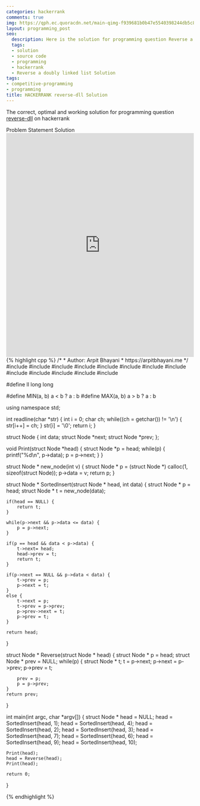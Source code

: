 ```yaml
---
categories: hackerrank
comments: true
img: https://qph.ec.quoracdn.net/main-qimg-f939681b0b47e5540398244db5c8966f?convert_to_webp=true
layout: programming_post
seo:
  description: Here is the solution for programming question Reverse a doubly linked list on hackerrank
  tags:
  - solution
  - source code
  - programming
  - hackerrank
  - Reverse a doubly linked list Solution
tags:
- competitive-programming
- programming
title: HACKERRANK reverse-dll Solution
---
```

The correct, optimal and working solution for programming question [reverse-dll](https://www.hackerrank.com/challenges/reverse-a-doubly-linked-list) on hackerrank

<div class="ui secondary pointing large menu">
  <a class="grey item" data-tab="problem-statement">
    Problem Statement
  </a>
  <a class="active item grey" data-tab="solution">
    Solution
  </a>
</div>
<div class="ui bottom attached tab" data-tab="problem-statement">
    <iframe src="https://www.hackerrank.com/challenges/reverse-a-doubly-linked-list" width="100%" height="600px" style="overflow: scroll; border: none;"></iframe>
</div>
<div class="ui bottom attached active tab" data-tab="solution">
{% highlight cpp %}
/*
 *  Author: Arpit Bhayani
 *  https://arpitbhayani.me
 */
#include <cmath>
#include <cstdio>
#include <cstdlib>
#include <climits>
#include <deque>
#include <iostream>
#include <list>
#include <limits>
#include <map>
#include <queue>
#include <set>
#include <stack>
#include <vector>

#define ll long long

#define MIN(a, b) a < b ? a : b
#define MAX(a, b) a > b ? a : b

using namespace std;

int readline(char *str) {
    int i = 0;
    char ch;
    while((ch = getchar()) != '\n') {
        str[i++] = ch;
    }
    str[i] = '\0';
    return i;
}

struct Node {
    int data;
    struct Node *next;
    struct Node *prev;
};

void Print(struct Node *head) {
    struct Node *p = head;
    while(p) {
        printf("%d\n", p->data);
        p = p->next;
    }
}

struct Node * new_node(int v) {
    struct Node * p = (struct Node *) calloc(1, sizeof(struct Node));
    p->data = v;
    return p;
}

struct Node * SortedInsert(struct Node * head, int data) {
    struct Node * p = head;
    struct Node * t = new_node(data);

    if(head == NULL) {
        return t;
    }

    while(p->next && p->data <= data) {
        p = p->next;
    }

    if(p == head && data < p->data) {
        t->next= head;
        head->prev = t;
        return t;
    }

    if(p->next == NULL && p->data < data) {
        t->prev = p;
        p->next = t;
    }
    else {
        t->next = p;
        t->prev = p->prev;
        p->prev->next = t;
        p->prev = t;
    }

    return head;
}

struct Node * Reverse(struct Node * head) {
    struct Node * p = head;
    struct Node * prev = NULL;
    while(p) {
        struct Node * t;
        t = p->next;
        p->next = p->prev;
        p->prev = t;

        prev = p;
        p = p->prev;
    }
    return prev;
}

int main(int argc, char *argv[]) {
    struct Node * head = NULL;
    head = SortedInsert(head, 1);
    head = SortedInsert(head, 4);
    head = SortedInsert(head, 2);
    head = SortedInsert(head, 3);
    head = SortedInsert(head, 7);
    head = SortedInsert(head, 6);
    head = SortedInsert(head, 9);
    head = SortedInsert(head, 10);

    Print(head);
    head = Reverse(head);
    Print(head);

    return 0;
}

{% endhighlight %}
</div>
